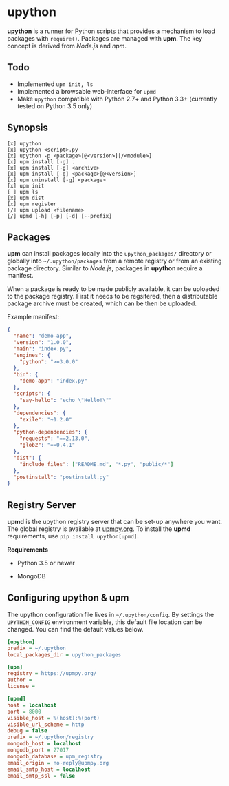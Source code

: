 # upython

**upython** is a runner for Python scripts that provides a mechanism to load
packages with `require()`. Packages are managed with **upm**. The key concept
is derived from *Node.js* and *npm*.

## Todo

- Implemented `upm init, ls`
- Implemented a browsable web-interface for `upmd`
- Make `upython` compatible with Python 2.7+ and Python 3.3+ (currently
  tested on Python 3.5 only)

## Synopsis

    [x] upython
    [x] upython <script>.py
    [x] upython -p <package>[@<version>][/<module>]
    [x] upm install [-g] .
    [x] upm install [-g] <archive>
    [x] upm install [-g] <package>[@<version>]
    [x] upm uninstall [-g] <package>
    [x] upm init
    [ ] upm ls
    [x] upm dist
    [x] upm register
    [/] upm upload <filename>
    [/] upmd [-h] [-p] [-d] [--prefix]

## Packages

**upm** can install packages locally into the `upython_packages/` directory or
globally into `~/.upython/packages` from a remote registry or from an existing
package directory. Similar to *Node.js*, packages in **upython** require a manifest.

When a package is ready to be made publicly available, it can be uploaded to
the package registry. First it needs to be regsitered, then a distributable
package archive must be created, which can be then be uploaded.

Example manifest:

```json
{
  "name": "demo-app",
  "version": "1.0.0",
  "main": "index.py",
  "engines": {
    "python": ">=3.0.0"
  },
  "bin": {
    "demo-app": "index.py"
  },
  "scripts": {
    "say-hello": "echo \"Hello!\""
  },
  "dependencies": {
    "exile": "~1.2.0"
  },
  "python-dependencies": {
    "requests": "==2.13.0",
    "glob2": "==0.4.1"
  },
  "dist": {
    "include_files": ["README.md", "*.py", "public/*"]
  },
  "postinstall": "postinstall.py"
}
```

## Registry Server

**upmd** is the upython registry server that can be set-up anywhere you want.
The global registry is available at [upmpy.org]. To install the **upmd**
requirements, use `pip install upython[upmd]`.

__Requirements__

- Python 3.5 or newer
- MongoDB

  [upmpy.org]: https://upmpy.org/

## Configuring upython & upm

The upython configuration file lives in `~/.upython/config`. By settings the
`UPYTHON_CONFIG` environment variable, this default file location can be
changed. You can find the default values below.

```ini
[upython]
prefix = ~/.upython
local_packages_dir = upython_packages

[upm]
registry = https://upmpy.org/
author =
license =

[upmd]
host = localhost
port = 8000
visible_host = %(host):%(port)
visible_url_scheme = http
debug = false
prefix = ~/.upython/registry
mongodb_host = localhost
mongodb_port = 27017
mongodb_database = upm_registry
email_origin = no-reply@upmpy.org
email_smtp_host = localhost
email_smtp_ssl = false
```
